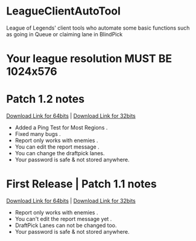 # LeagueClientAutoTool
League of Legends' client tools who automate some basic functions such as going in Queue or claiming lane in BlindPick
# Your league resolution MUST BE 1024x576

# Patch 1.2 notes
[Download Link for 64bits](https://github.com/godofloli/LeagueClientAutoTool/raw/LeagueClientAutoTool-First-Release/LeagueClientAutoTool%20x64.exe) | [Download Link for 32bits](https://github.com/godofloli/LeagueClientAutoTool/raw/LeagueClientAutoTool-First-Release/LeagueClientAutoTool%20x86.exe)
- Added a Ping Test for Most Regions .
- Fixed many bugs .
- Report only works with enemies .
- You can edit the report message .
- You can change the draftpick lanes.
- Your password is safe & not stored anywhere.

# First Release | Patch 1.1 notes
[Download Link for 64bits](https://github.com/godofloli/LeagueClientAutoTool/raw/LeagueClientAutoTool-First-Release/LeagueClientAutoTool%20x64.exe) | [Download Link for 32bits](https://github.com/godofloli/LeagueClientAutoTool/raw/LeagueClientAutoTool-First-Release/LeagueClientAutoTool%20x86.exe)
- Report only works with enemies .
- You can't edit the report message yet .
- DraftPick Lanes can not be changed too.
- Your password is safe & not stored anywhere.
